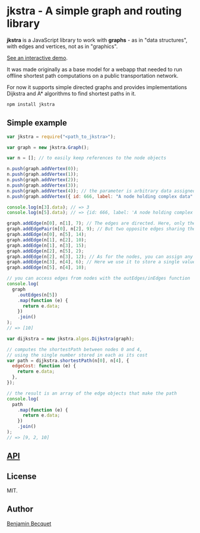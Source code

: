 # jkstra - A simple graph and routing library

**jkstra** is a JavaScript library to work with **graphs** - as in "data structures", with edges and vertices, not as in "graphics".

[See an interactive demo](http://bbecquet.github.io/jkstra/demo/).

It was made originally as a base model for a webapp that needed to run offline shortest path computations on a public transportation network.

For now it supports simple directed graphs and provides implementations Dijkstra and A\* algorithms to find shortest paths in it.

```bash
npm install jkstra
```

## Simple example

```javascript
var jkstra = require("<path_to_jkstra>");

var graph = new jkstra.Graph();

var n = []; // to easily keep references to the node objects

n.push(graph.addVertex(0));
n.push(graph.addVertex(1));
n.push(graph.addVertex(2));
n.push(graph.addVertex(3));
n.push(graph.addVertex(4)); // the parameter is arbitrary data assigned to the node
n.push(graph.addVertex({ id: 666, label: "A node holding complex data" }));

console.log(n[3].data); // => 3
console.log(n[5].data); // => {id: 666, label: 'A node holding complex data'}

graph.addEdge(n[0], n[1], 7); // The edges are directed. Here, only the edge from 0 to 1 is created.
graph.addEdgePair(n[0], n[2], 9); // But two opposite edges sharing the same data can be easily created
graph.addEdge(n[0], n[5], 14);
graph.addEdge(n[1], n[2], 10);
graph.addEdge(n[1], n[3], 15);
graph.addEdge(n[2], n[5], 2);
graph.addEdge(n[2], n[3], 12); // As for the nodes, you can assign any data to the edge.
graph.addEdge(n[3], n[4], 6); // Here we use it to store a single value which will be used as a cost.
graph.addEdge(n[5], n[4], 10);

// you can access edges from nodes with the outEdges/inEdges function
console.log(
  graph
    .outEdges(n[5])
    .map(function (e) {
      return e.data;
    })
    .join()
);
// => [10]

var dijkstra = new jkstra.algos.Dijkstra(graph);

// computes the shortestPath between nodes 0 and 4,
// using the single number stored in each as its cost
var path = dijkstra.shortestPath(n[0], n[4], {
  edgeCost: function (e) {
    return e.data;
  },
});

// the result is an array of the edge objects that make the path
console.log(
  path
    .map(function (e) {
      return e.data;
    })
    .join()
);
// => [9, 2, 10]
```

## [API](doc/API.md)

## License

MIT.

## Author

[Benjamin Becquet](http://bbecquet.net/)
